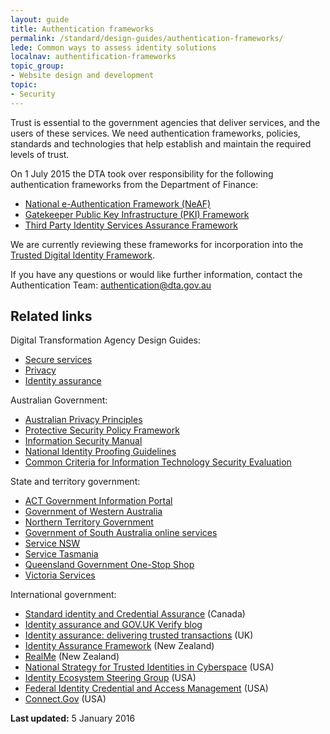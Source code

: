 ```yaml
---
layout: guide
title: Authentication frameworks
permalink: /standard/design-guides/authentication-frameworks/
lede: Common ways to assess identity solutions
localnav: authentification-frameworks
topic_group:
- Website design and development
topic:
- Security
---
```

Trust is essential to the government agencies that deliver services, and the users of these services. We need authentication frameworks, policies, standards and technologies that help establish and maintain the required levels of trust.

On 1 July 2015 the DTA took over responsibility for the following authentication frameworks from the Department of Finance:

- [National e-Authentication Framework (NeAF)](/standard/design-guides/authentication-frameworks/national-e-authentication-framework/)
- [Gatekeeper Public Key Infrastructure (PKI) Framework](/standard/design-guides/authentication-frameworks/gatekeeper-public-key-infrastructure-framework/)
- [Third Party Identity Services Assurance Framework](/standard/design-guides/authentication-frameworks/third-party-identity-services-assurance-framework/)

We are currently reviewing these frameworks for incorporation into the [Trusted Digital Identity Framework](/standard/design-guides/identity-assurance/).

If you have any questions or would like further information, contact the Authentication Team: [authentication@dta.gov.au](mailto:authentication@dta.gov.au)

## Related links

Digital Transformation Agency Design Guides:

- [Secure services](/standard/design-guides/secure-services/)
- [Privacy](/standard/design-guides/privacy/)
- [Identity assurance](/standard/design-guides/identity-assurance/)

Australian Government:

- [Australian Privacy Principles](http://www.oaic.gov.au/privacy/privacy-act/australian-privacy-principles)
- [Protective Security Policy Framework](https://www.protectivesecurity.gov.au/Pages/default.aspx)
- [Information Security Manual](http://www.asd.gov.au/infosec/ism/)
- [National Identity Proofing Guidelines](https://www.ag.gov.au/RightsAndProtections/IdentitySecurity/Pages/Identity-security-guidelines-and-standards.aspx)
- [Common Criteria for Information Technology Security Evaluation](http://www.commoncriteriaportal.org/)

State and territory government:

- [ACT Government Information Portal](http://www.act.gov.au/)
- [Government of Western Australia](https://www.wa.gov.au/)
- [Northern Territory Government](http://www.nt.gov.au/)
- [Government of South Australia online services](https://www.sa.gov.au/topics/housing-property-and-land/land-services-industry/online-services)
- [Service NSW](http://www.service.nsw.gov.au/)
- [Service Tasmania](http://www.service.tas.gov.au/)
- [Queensland Government One-Stop Shop](http://www.qld.gov.au/dsitia/initiatives/one-stop-shop/)
- [Victoria Services](http://www.vic.gov.au/services.html)

International government:

- [Standard identity and Credential Assurance](http://www.tbs-sct.gc.ca/pol/doc-eng.aspx?id=26776) (Canada)
- [Identity assurance and GOV.UK Verify blog](https://identityassurance.blog.gov.uk/)
- [Identity assurance: delivering trusted transactions](https://www.gov.uk/government/collections/identity-assurance-enabling-trusted-transactions) (UK)
- [Identity Assurance Framework](http://www.dia.govt.nz/diawebsite.nsf/wpg_URL/Resource-material-Publications-Identity-Assurance-Framework?OpenDocument) (New Zealand)
- [RealMe](https://www.realme.govt.nz/) (New Zealand)
- [National Strategy for Trusted Identities in Cyberspace](http://www.nist.gov/nstic/) (USA)
- [Identity Ecosystem Steering Group](https://www.idesg.org/) (USA)
- [Federal Identity Credential and Access Management](http://www.idmanagement.gov/) (USA)
- [Connect.Gov](http://www.connect.gov/) (USA)

**Last updated:** 5 January 2016

